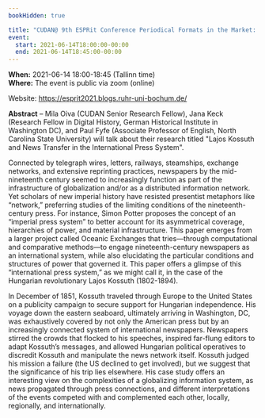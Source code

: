 ```yaml
---
bookHidden: true

title: "CUDAN@ 9th ESPRit Conference Periodical Formats in the Market: Economies of Space and Time, Competition and Transfer"
event:
  start: 2021-06-14T18:00:00-00:00
  end: 2021-06-14T18:45:00-00:00
---
```


**When:** 2021-06-14 18:00-18:45 (Tallinn time)  
**Where:** The event is public via zoom (online)  

Website: https://esprit2021.blogs.ruhr-uni-bochum.de/   

<!--more-->
**Abstract** – Mila Oiva (CUDAN Senior Research Fellow), Jana Keck (Research Fellow in Digital History, German Historical Institute in Washington DC), and Paul Fyfe (Associate Professor of English, North Carolina State University) will talk about their research titled "Lajos Kossuth and News Transfer in the International Press System".  

Connected by telegraph wires, letters, railways, steamships, exchange networks, and extensive reprinting practices, newspapers by the mid-nineteenth century seemed to increasingly function as part of the infrastructure of globalization and/or as a distributed information network. Yet scholars of new imperial history have resisted presentist metaphors like “network,” preferring studies of the limiting conditions of the nineteenth-century press. For instance, Simon Potter proposes the concept of an “imperial press system” to better account for its asymmetrical coverage, hierarchies of power, and material infrastructure. This paper emerges from a larger project called Oceanic Exchanges that tries—through computational and comparative methods—to engage nineteenth-century newspapers as an international system, while also elucidating the particular conditions and structures of power that governed it. This paper offers a glimpse of this “international press system,” as we might call it, in the case of the Hungarian revolutionary Lajos Kossuth (1802-1894).  

In December of 1851, Kossuth traveled through Europe to the United States on a publicity campaign to secure support for Hungarian independence. His voyage down the eastern seaboard, ultimately arriving in Washington, DC, was exhaustively covered by not only the American press but by an increasingly connected system of international newspapers. Newspapers stirred the crowds that flocked to his speeches, inspired far-flung editors to adapt Kossuth’s messages, and allowed Hungarian political operatives to discredit Kossuth and manipulate the news network itself. Kossuth judged his mission a failure (the US declined to get involved), but we suggest that the significance of his trip lies elsewhere. His case study offers an interesting view on the complexities of a globalizing information system, as news propagated through press connections, and different interpretations of the events competed with and complemented each other, locally, regionally, and internationally.
